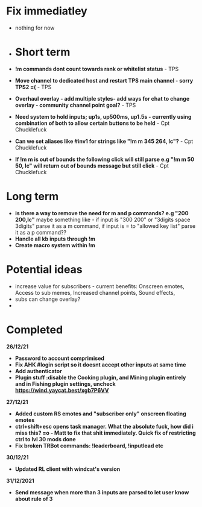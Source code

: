 # Fix immediatley 
- nothing for now




- # Short term
- **!m commands dont count towards rank or whitelist status** - TPS
- **Move channel to dedicated host and restart TPS main channel - sorry TPS2 =(**  - TPS
- **Overhaul overlay - add multiple styles-  add ways for chat to change overlay - community channel point goal?**  - TPS
- **Need system to hold inputs; up1s, up500ms, up1.5s - currently using combination of both to allow certain buttons to be held** - Cpt Chucklefuck
- **Can we set aliases like #inv1 for strings like "!m m 345 264, lc"?** - Cpt Chucklefuck
- **If !m m is out of bounds the following click will still parse e.g "!m m 50 50, lc" will return out of bounds message but still click** - Cpt Chucklefuck


# Long term
 - **is there a way to remove the need for m and p commands? e.g  "200 200,lc"** maybe something like - if input is "300 200" or "3digits space 3digits" parse it as a m command, if input is = to "allowed key list" parse it as a p command??
 - **Handle all kb inputs through !m**
 - **Create macro system within !m**

# Potential ideas
- increase value for subscribers - current benefits: Onscreen emotes, Access to sub memes, Increased channel points, Sound effects,
- subs can change overlay?
- 
 


# Completed 

**26/12/21**
- **Password to account comprimised**
- **Fix AHK #login script so it doesnt accept other inputs at same time**
- **Add authenticator**
- **Plugin stuff :disable the Cooking plugin, and Mining plugin entirely and in Fishing plugin settings, uncheck https://wind.yaycat.best/xgb7P6VV** 

**27/12/21**
- **Added custom RS emotes and "subscriber only" onscreen floating emotes** 
- **ctrl+shift+esc opens task manager. What the absolute fuck, how did i miss this? =o - Matt to fix that shit immediately. Quick fix of restricting ctrl to lvl 30 mods done**
- **Fix broken TRBot commands: !leaderboard, !inputlead etc**

**30/12/21**
- **Updated RL client with windcat's version**

**31/12/2021**
- **Send message when more than 3 inputs are parsed to let user know about rule of 3**
